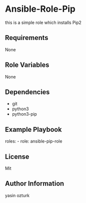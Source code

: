Ansible-Role-Pip
=========

this is a simple role which installs Pip2

Requirements
------------
None

Role Variables
--------------
None


Dependencies
------------
  - git
  - python3
  - python3-pip


Example Playbook
----------------
  roles:
    - role: ansible-pip-role

License
-------
Mit

Author Information
------------------
yasin ozturk
